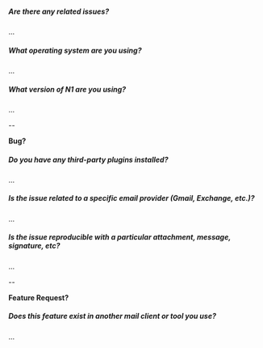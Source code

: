 <!--
Thanks for taking the time to file an issue! If you have general question or a problem with your email account, take a quick look at the N1 Knowledge Base to see if you question is addressed there:
   
   https://support.nylas.com/hc/en-us/sections/203638587-N1_
   
Our team tries to respond to all GitHub issues. To make sure your issue is
actionable, try to include the following information:
-->

##### Are there any related issues?
<!-- Try searching for both open and closed issues here: https://github.com/nylas/N1/issues?q=is%3Aissue. Keep in mind that email features are often described differently on different platforms. (Conversations == threads, shortcuts == hotkeys, etc.) -->
...

##### What operating system are you using?
...

##### What version of N1 are you using?
...

--

**Bug?**
##### Do you have any third-party plugins installed?
...

##### Is the issue related to a specific email provider (Gmail, Exchange, etc.)?
...

##### Is the issue reproducible with a particular attachment, message, signature, etc?
<!-- Try to provide an example as a file attachment or a screenshot. -->
...

--

**Feature Request?**
##### Does this feature exist in another mail client or tool you use?
...
